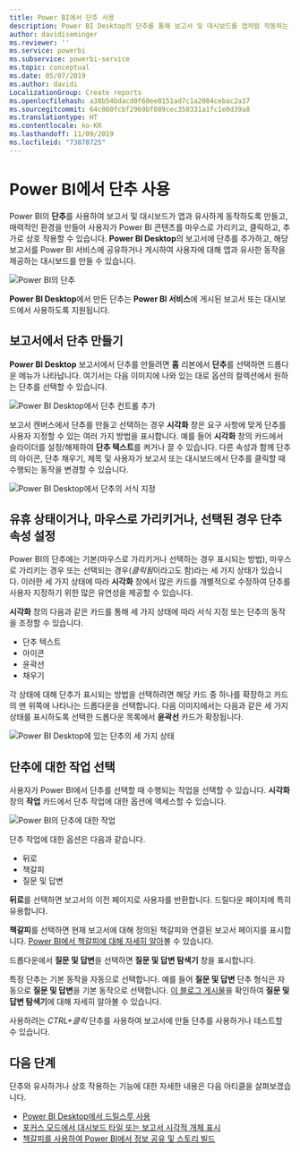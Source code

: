 ```yaml
---
title: Power BI에서 단추 사용
description: Power BI Desktop의 단추를 통해 보고서 및 대시보드를 앱처럼 작동하는 만들고 사용자가 사용하도록 할 수 있습니다.
author: davidiseminger
ms.reviewer: ''
ms.service: powerbi
ms.subservice: powerbi-service
ms.topic: conceptual
ms.date: 05/07/2019
ms.author: davidi
LocalizationGroup: Create reports
ms.openlocfilehash: a38b54bdacd0f60ee0151ad7c1a2084cebac2a37
ms.sourcegitcommit: 64c860fcbf2969bf089cec358331a1fc1e0d39a8
ms.translationtype: HT
ms.contentlocale: ko-KR
ms.lasthandoff: 11/09/2019
ms.locfileid: "73878725"
---
```

# <a name="using-buttons-in-power-bi"></a>Power BI에서 단추 사용
Power BI의 **단추**를 사용하여 보고서 및 대시보드가 앱과 유사하게 동작하도록 만들고, 매력적인 환경을 만들어 사용자가 Power BI 콘텐츠를 마우스로 가리키고, 클릭하고, 추가로 상호 작용할 수 있습니다. **Power BI Desktop**의 보고서에 단추를 추가하고, 해당 보고서를 Power BI 서비스에 공유하거나 게시하여 사용자에 대해 앱과 유사한 동작을 제공하는 대시보드를 만들 수 있습니다.

![Power BI의 단추](media/desktop-buttons/desktop-buttons_01.png)

**Power BI Desktop**에서 만든 단추는 **Power BI 서비스**에 게시된 보고서 또는 대시보드에서 사용하도록 지원됩니다.

## <a name="creating-buttons-in-reports"></a>보고서에서 단추 만들기
**Power BI Desktop** 보고서에서 단추를 만들려면 **홈** 리본에서 **단추**를 선택하면 드롭다운 메뉴가 나타납니다. 여기서는 다음 이미지에 나와 있는 대로 옵션의 컬렉션에서 원하는 단추를 선택할 수 있습니다. 

![Power BI Desktop에서 단추 컨트롤 추가](media/desktop-buttons/desktop-buttons_02.png)

보고서 캔버스에서 단추를 만들고 선택하는 경우 **시각화** 창은 요구 사항에 맞게 단추를 사용자 지정할 수 있는 여러 가지 방법을 표시합니다. 예를 들어 **시각화** 창의 카드에서 슬라이더를 설정/해제하여 **단추 텍스트**를 켜거나 끌 수 있습니다. 다른 속성과 함께 단추의 아이콘, 단추 채우기, 제목 및 사용자가 보고서 또는 대시보드에서 단추를 클릭할 때 수행되는 동작을 변경할 수 있습니다.

![Power BI Desktop에서 단추의 서식 지정](media/desktop-buttons/desktop-buttons_03.png)

## <a name="set-button-properties-when-idle-hovered-over-or-selected"></a>유휴 상태이거나, 마우스로 가리키거나, 선택된 경우 단추 속성 설정

Power BI의 단추에는 기본(마우스로 가리키거나 선택하는 경우 표시되는 방법), 마우스로 가리키는 경우 또는 선택되는 경우(*클릭됨*이라고도 함)라는 세 가지 상태가 있습니다. 이러한 세 가지 상태에 따라 **시각화** 창에서 많은 카드를 개별적으로 수정하여 단추를 사용자 지정하기 위한 많은 유연성을 제공할 수 있습니다.

**시각화** 창의 다음과 같은 카드를 통해 세 가지 상태에 따라 서식 지정 또는 단추의 동작을 조정할 수 있습니다.

* 단추 텍스트
* 아이콘
* 윤곽선
* 채우기

각 상태에 대해 단추가 표시되는 방법을 선택하려면 해당 카드 중 하나를 확장하고 카드의 맨 위쪽에 나타나는 드롭다운을 선택합니다. 다음 이미지에서는 다음과 같은 세 가지 상태를 표시하도록 선택한 드롭다운 목록에서 **윤곽선** 카드가 확장됩니다.

![Power BI Desktop에 있는 단추의 세 가지 상태](media/desktop-buttons/desktop-buttons_04.png)


## <a name="select-the-action-for-a-button"></a>단추에 대한 작업 선택

사용자가 Power BI에서 단추를 선택할 때 수행되는 작업을 선택할 수 있습니다. **시각화** 창의 **작업** 카드에서 단추 작업에 대한 옵션에 액세스할 수 있습니다.

![Power BI의 단추에 대한 작업](media/desktop-buttons/desktop-buttons_05.png)

단추 작업에 대한 옵션은 다음과 같습니다.

* 뒤로
* 책갈피
* 질문 및 답변

**뒤로**를 선택하면 보고서의 이전 페이지로 사용자를 반환합니다. 드릴다운 페이지에 특히 유용합니다.

**책갈피**를 선택하면 현재 보고서에 대해 정의된 책갈피와 연결된 보고서 페이지를 표시합니다. [Power BI에서 책갈피에 대해 자세히 알아](desktop-bookmarks.md)볼 수 있습니다. 

드롭다운에서 **질문 및 답변**을 선택하면 **질문 및 답변 탐색기** 창을 표시합니다. 

특정 단추는 기본 동작을 자동으로 선택합니다. 예를 들어 **질문 및 답변** 단추 형식은 자동으로 **질문 및 답변**을 기본 동작으로 선택합니다. [이 블로그 게시물](https://powerbi.microsoft.com/blog/power-bi-desktop-april-2018-feature-summary/#Q&AExplorer)을 확인하여 **질문 및 답변 탐색기**에 대해 자세히 알아볼 수 있습니다.

사용하려는 *CTRL+클릭* 단추를 사용하여 보고서에 만들 단추를 사용하거나 테스트할 수 있습니다. 

## <a name="next-steps"></a>다음 단계
단추와 유사하거나 상호 작용하는 기능에 대한 자세한 내용은 다음 아티클을 살펴보겠습니다.

* [Power BI Desktop에서 드릴스루 사용](desktop-drillthrough.md)
* [포커스 모드에서 대시보드 타일 또는 보고서 시각적 개체 표시](consumer/end-user-focus.md)
* [책갈피를 사용하여 Power BI에서 정보 공유 및 스토리 빌드](desktop-bookmarks.md)

